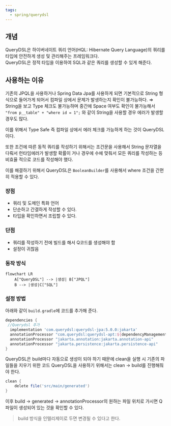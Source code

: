 ```yaml
---
tags:
  - spring/querydsl
---
```


## 개념
QueryDSL은 하이버네이트 쿼리 언어(HQL: Hibernate Query Language)의 쿼리를 타입에 안전하게 생성 및 관리해주는 프레임워크다.  
QueryDSL은 정적 타입을 이용하여 SQL과 같은 쿼리를 생성할 수 있게 해준다.
## 사용하는 이유
기존의 JPQL을 사용하거나 Spring Data Jpa를 사용하게 되면 기본적으로 String 형식으로 들어가게 되어서 컴파일 상에서 문제가 발생하는지 확인이 불가능하다. ⇒ String을 보고 Type 체크도 불가능하며 중간에 Space 여부도 확인이 불가능해서 `"from p__table" + "where id = 1";` 와 같이 String을 사용할 경우 에러가 발생할 경우도 많다.

이를 위해서 Type Safe 즉 컴파일 상에서 에러 체크를 가능하게 하는 것이 QueryDSL이다.

또한 조건에 따른 동적 쿼리를 작성하기 위해서는 조건문을 사용해서 String 문자열을 다뤄서 런타임에러가 발생할 확률이 거나 경우에 수에 맞춰서 모든 쿼리를 작성하는 등 비효율 적으로 코드를 작성해야 했다.

이를 해결하기 위해서 QueryDSL은 `BooleanBuilder`를 사용해서 where 조건을 간편히 적용할 수 있다.
### 장점
- 쿼리 및 도메인 특화 언어
- 단순하고 간결하게 작성할 수 있다.
- 타입을 확인하면서 조립할 수 있다.
### 단점
- 쿼리를 작성하기 전에 빌드를 해서 Q코드를 생성해야 함
- 설정이 귀찮음
### 동작 방식
```mermaid
flowchart LR
    A["QueryDSL"] --> |생성| B["JPQL"]
    B --> |생성|C["SQL"]
```
### 설정 방법
아래와 같이 `build.gradle`에 코드를 추가해 준다.
```gradle
dependencies {
 //Querydsl 추가
  implementation 'com.querydsl:querydsl-jpa:5.0.0:jakarta'
  annotationProcessor "com.querydsl:querydsl-apt:${dependencyManagement.importedProperties['querydsl.version']}:jakarta"
  annotationProcessor "jakarta.annotation:jakarta.annotation-api"
  annotationProcessor "jakarta.persistence:jakarta.persistence-api"
}
```

QueryDSL은 build마다 자동으로 생성이 되야 하기 때문에 clean을 실행 시 기존의 파일들을 지우기 위한 코드
QueryDSL을 사용하기 위해서는 clean → build를 진행해줘야 한다.
```gradle
clean { 
	delete file('src/main/generated') 
}
```

이후 build → generated → annotationProcessor의 원하는 파일 위치로 가시면 Q파일이 생성되어 있는 것을 확인할 수 있다.

>build 방식을 인텔리제이로 두면 변경될 수 있다고 한다.